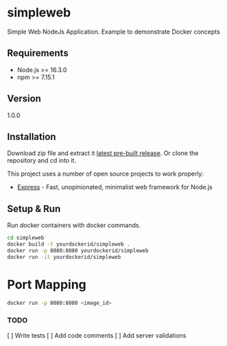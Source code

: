 # simpleweb

Simple Web NodeJs Application. Example to demonstrate Docker concepts

## Requirements

  - Node.js >= 16.3.0
  - npm >= 7.15.1

## Version

1.0.0

## Installation

Download zip file and extract it [latest pre-built release](https://github.com/reysmerwvr/simpleweb). Or clone the repository and cd into it.

This project uses a number of open source projects to work properly:

* [Express] - Fast, unopinionated, minimalist web framework for Node.js

## Setup & Run

Run docker containers with docker commands.

```bash
cd simpleweb
docker build -t yourdockerid/simpleweb .
docker run -p 8080:8080 yourdockerid/simpleweb
docker run -it yourdockerid/simpleweb
```

# Port Mapping

```bash
docker run -p 8080:8080 <image_id>
```

### TODO
  [ ] Write tests
  [ ] Add code comments
  [ ] Add server validations

[//]: # (These are reference links used in the body of this note and get stripped out when the markdown processor does 
its job. There is no need to format nicely because it shouldn't be seen. Thanks SO - http://stackoverflow.com/questions/4823468/store-comments-in-markdown-syntax)

   [Express]: <https://expressjs.com/>